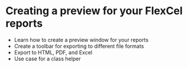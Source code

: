 # Creating a preview for your FlexCel reports

- Learn how to create a preview window for your reports
- Create a toolbar for exporting to different file formats
- Export to HTML, PDF, and Excel
- Use case for a class helper

